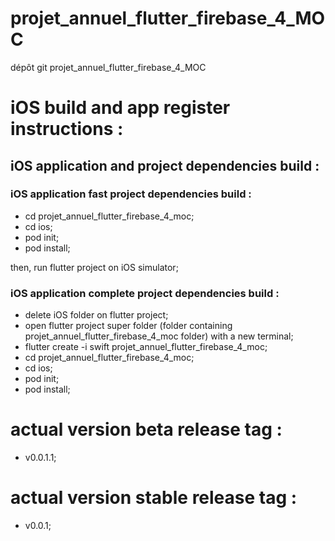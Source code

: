 # projet_annuel_flutter_firebase_4_MOC

dépôt git projet_annuel_flutter_firebase_4_MOC

# iOS build and app register instructions :

## iOS application and project dependencies build :

### iOS application fast project dependencies build :

- cd projet_annuel_flutter_firebase_4_moc;
- cd ios;
- pod init;
- pod install;

then, run flutter project on iOS simulator;

### iOS application complete project dependencies build :

- delete iOS folder on flutter project;
- open flutter project super folder (folder containing projet_annuel_flutter_firebase_4_moc folder) with a new terminal;
- flutter create -i swift projet_annuel_flutter_firebase_4_moc;
- cd projet_annuel_flutter_firebase_4_moc;
- cd ios;
- pod init;
- pod install;

# actual version beta release tag :
- v0.0.1.1;

# actual version stable release tag :
- v0.0.1;
